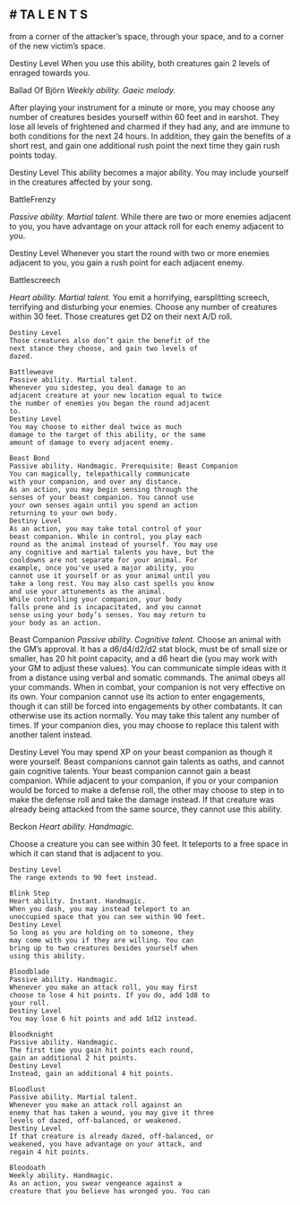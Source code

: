 ## # TA L E N T S

from a corner of the attacker’s space, through your
space, and to a corner of the new victim’s space.

Destiny Level
When you use this ability, both creatures gain 2
levels of enraged towards you.

Ballad Of Björn
_Weekly ability. Gaeic melody._

After playing your instrument for a minute or
more, you may choose any number of creatures
besides yourself within 60 feet and in earshot. They
lose all levels of frightened and charmed if they had
any, and are immune to both conditions for the next
24 hours.
In addition, they gain the benefits of a short rest,
and gain one additional rush point the next time they
gain rush points today.

Destiny Level
This ability becomes a major ability. You may
include yourself in the creatures affected by your
song.

BattleFrenzy

_Passive ability. Martial talent._
While there are two or more enemies adjacent to
you, you have advantage on your attack roll for each
enemy adjacent to you.

Destiny Level
Whenever you start the round with two or more
enemies adjacent to you, you gain a rush point for
each adjacent enemy.

Battlescreech

_Heart ability. Martial talent._
You emit a horrifying, earsplitting screech,
terrifying and disturbing your enemies. Choose any
number of creatures within 30 feet. Those creatures
get D2 on their next A/D roll.

```
Destiny Level
Those creatures also don’t gain the benefit of the
next stance they choose, and gain two levels of
dazed.
```

```
Battleweave
Passive ability. Martial talent.
Whenever you sidestep, you deal damage to an
adjacent creature at your new location equal to twice
the number of enemies you began the round adjacent
to.
Destiny Level
You may choose to either deal twice as much
damage to the target of this ability, or the same
amount of damage to every adjacent enemy.
```

```
Beast Bond
Passive ability. Handmagic. Prerequisite: Beast Companion
You can magically, telepathically communicate
with your companion, and over any distance.
As an action, you may begin sensing through the
senses of your beast companion. You cannot use
your own senses again until you spend an action
returning to your own body.
Destiny Level
As an action, you may take total control of your
beast companion. While in control, you play each
round as the animal instead of yourself. You may use
any cognitive and martial talents you have, but the
cooldowns are not separate for your animal. For
example, once you've used a major ability, you
cannot use it yourself or as your animal until you
take a long rest. You may also cast spells you know
and use your attunements as the animal.
While controlling your companion, your body
falls prone and is incapacitated, and you cannot
sense using your body’s senses. You may return to
your body as an action.
```

Beast Companion
_Passive ability. Cognitive talent._
Choose an animal with the GM’s approval. It has
a d6/d4/d2/d2 stat block, must be of small size or
smaller, has 20 hit point capacity, and a d6 heart die
(you may work with your GM to adjust these
values). You can communicate simple ideas with it
from a distance using verbal and somatic commands.
The animal obeys all your commands.
When in combat, your companion is not very
effective on its own. Your companion cannot use its
action to enter engagements, though it can still be
forced into engagements by other combatants. It can
otherwise use its action normally.
You may take this talent any number of times.
If your companion dies, you may choose to
replace this talent with another talent instead.

Destiny Level
You may spend XP on your beast companion as
though it were yourself. Beast companions cannot
gain talents as oaths, and cannot gain cognitive
talents. Your beast companion cannot gain a beast
companion.
While adjacent to your companion, if you or your
companion would be forced to make a defense roll,
the other may choose to step in to make the defense
roll and take the damage instead. If that creature was
already being attacked from the same source, they
cannot use this ability.

Beckon
_Heart ability. Handmagic._

Choose a creature you can see within 30 feet. It
teleports to a free space in which it can stand that is
adjacent to you.

```
Destiny Level
The range extends to 90 feet instead.
```

```
Blink Step
Heart ability. Instant. Handmagic.
When you dash, you may instead teleport to an
unoccupied space that you can see within 90 feet.
Destiny Level
So long as you are holding on to someone, they
may come with you if they are willing. You can
bring up to two creatures besides yourself when
using this ability.
```

```
Bloodblade
Passive ability. Handmagic.
Whenever you make an attack roll, you may first
choose to lose 4 hit points. If you do, add 1d8 to
your roll.
Destiny Level
You may lose 6 hit points and add 1d12 instead.
```

```
Bloodknight
Passive ability. Handmagic.
The first time you gain hit points each round,
gain an additional 2 hit points.
Destiny Level
Instead, gain an additional 4 hit points.
```

```
Bloodlust
Passive ability. Martial talent.
Whenever you make an attack roll against an
enemy that has taken a wound, you may give it three
levels of dazed, off-balanced, or weakened.
Destiny Level
If that creature is already dazed, off-balanced, or
weakened, you have advantage on your attack, and
regain 4 hit points.
```

```
Bloodoath
Weekly ability. Handmagic.
As an action, you swear vengeance against a
creature that you believe has wronged you. You can
```
